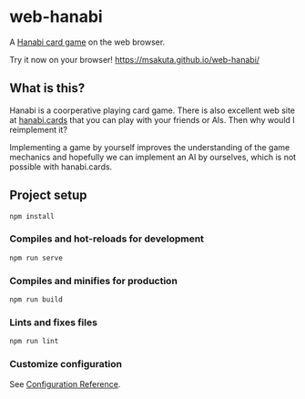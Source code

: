 # web-hanabi

A [Hanabi card game](https://en.wikipedia.org/wiki/Hanabi_(card_game)) on the web browser.

Try it now on your browser! https://msakuta.github.io/web-hanabi/

## What is this?

Hanabi is a coorperative playing card game.
There is also excellent web site at [hanabi.cards](https://hanabi.cards/en) that you can play with your friends or AIs.
Then why would I reimplement it?

Implementing a game by yourself improves the understanding of the game mechanics and
hopefully we can implement an AI by ourselves, which is not possible with hanabi.cards.

## Project setup
```
npm install
```

### Compiles and hot-reloads for development
```
npm run serve
```

### Compiles and minifies for production
```
npm run build
```

### Lints and fixes files
```
npm run lint
```

### Customize configuration
See [Configuration Reference](https://cli.vuejs.org/config/).
